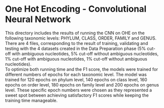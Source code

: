 # One Hot Encoding - Convolutional Neural Network
This directory includes the results of running the CNN on OHE on the following taxonomic levels: PHYLUM, CLASS, ORDER, FAMILY and GENUS. There are 4 files, corresponding to the result of training, validating and testing with the 4 datasets created in the Data Preparation phase (5% cut-off with ambiguous nucleotides, 5% cut-off without ambiguous nucleotides, 1% cut-off with ambiguous nucleotides, 1% cut-off without ambiguous nucleotides).\
To optimize both running time and the F1 score, the models were trained for different numbers of epochs for each taxonomic level. The model was trained for 120 epochs on phylum level, 140 epochs on class level, 160 epochs on order level, 180 epochs on family level and 200 epochs on genus level. These specific epoch numbers were chosen as they represented a sweet spot between achieving satisfactory F1 scores while keeping the training time manageable.
